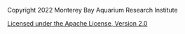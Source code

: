 Copyright 2022 Monterey Bay Aquarium Research Institute

[Licensed under the Apache License, Version 2.0](http://www.apache.org/licenses/LICENSE-2.0)
